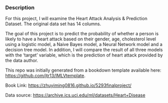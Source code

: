
### Description	

For this project, I will examine the Heart Attack Analysis & Prediction Dataset. The original data set has 14 columns.

The goal of this project is to predict the probability of whether a person is likely to have a heart attack based on their gender, age, cholesterol level using a logistic model, a Naive Bayes model, a Neural Network model and a decision tree model. In addition, I will compare the result of all three models with the ‘target’ variable, which is the prediction of heart attack provided by the data author.  

This repo was initially generated from a bookdown template available here: https://github.com/jtr13/IMLVtemplate.

Book Link: https://zhuyiming0816.github.io/5293finalproject/

Data source: https://archive.ics.uci.edu/ml/datasets/Heart+Disease



